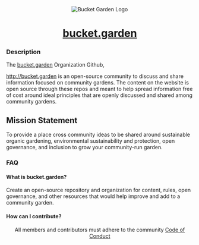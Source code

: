 <div align="center">
  <img alt="Bucket Garden Logo" src="https://avatars.githubusercontent.com/u/108368398?s=400&v=4" />
  <h1><a href="https://bucket.garden/">bucket.garden</a></h1>
</div>

### Description
The [bucket.garden](http://bucket.garden) Organization Github, 

http://bucket.garden is an open-source community to discuss and share information focused on community gardens. The content on the website is open source through these repos and meant to help spread information free of cost around ideal principles that are openly discussed and shared among community gardens. 


## Mission Statement 

To provide a place cross community ideas to be shared around sustainable organic gardening, environmental sustainability and protection, open governance, and inclusion to grow your community-run garden. 

### FAQ

#### What is bucket.garden?

Create an open-source repository and organization for content, rules, open governance, and other resources that would help improve and add to a community garden. 

#### How can I contribute? 




<p align="center">
  All members and contributors must adhere to the community <a href="https://github.com/bucket-garden/.github/blob/main/docs/CODE_OF_CONDUCT.md">Code of Conduct</a>
</p>
